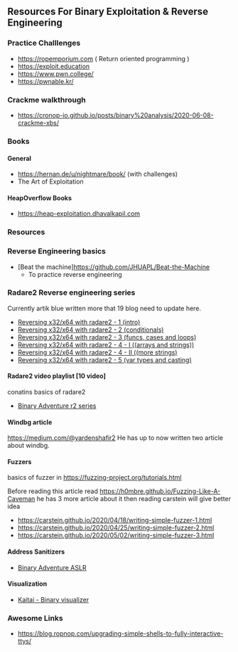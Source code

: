 ## Resources For Binary Exploitation & Reverse Engineering

### Practice Challlenges
- https://ropemporium.com ( Return oriented programming )
- https://exploit.education
- https://www.pwn.college/
- https://pwnable.kr/

### Crackme walkthrough
- https://cronop-io.github.io/posts/binary%20analysis/2020-06-08-crackme-xbs/

### Books
#### General
- https://hernan.de/u/nightmare/book/ (with challenges)
- The Art of Exploitation
#### HeapOverflow Books
- https://heap-exploitation.dhavalkapil.com

### Resources

### Reverse Engineering basics
- [Beat the machine]https://github.com/JHUAPL/Beat-the-Machine
  * To practice reverse engineering

### Radare2 Reverse engineering series

Currently artik blue written more that 19 blog need to update here.

- [Reversing x32/x64 with radare2 - 1 (intro) ](https://artik.blue/reversing-radare2-1)
- [Reversing x32/x64 with radare2 - 2 (conditionals) ](https://artik.blue/reversing-radare2-2)
- [Reversing x32/x64 with radare2 - 3 (funcs, cases and loops)](https://artik.blue/reversing-radare-3)
- [Reversing x32/x64 with radare2 - 4 - I ((arrays and strings))](https://artik.blue/reversing-radare-4)
- [Reversing x32/x64 with radare2 - 4 - II ((more strings)](https://artik.blue/reversing-radare-4-ii)
- [Reversing x32/x64 with radare2 - 5 (var types and casting)](https://artik.blue/reversing-radare-5)

#### Radare2 video playlist [10 video]
conatins basics of radare2
- [Binary Adventure r2 series](https://www.youtube.com/playlist?list=PLg_QXA4bGHpvsW-qeoi3_yhiZg8zBzNwQ)

#### Windbg article
https://medium.com/@yardenshafir2
He has up to now written two article about windbg.

#### Fuzzers

basics of fuzzer in https://fuzzing-project.org/tutorials.html

Before reading this article read
https://h0mbre.github.io/Fuzzing-Like-A-Caveman
he has 3 more article about it then reading carstein will give better idea

- https://carstein.github.io/2020/04/18/writing-simple-fuzzer-1.html
- https://carstein.github.io/2020/04/25/writing-simple-fuzzer-2.html
- https://carstein.github.io/2020/05/02/writing-simple-fuzzer-3.html

#### Address Sanitizers
- [Binary Adventure ASLR](https://www.youtube.com/playlist?list=PLg_QXA4bGHps1UvqHLn8bXOuKkeCLe1SD)

#### Visualization
- [Kaitai - Binary visualizer](http://kaitai.io)

### Awesome Links
- https://blog.ropnop.com/upgrading-simple-shells-to-fully-interactive-ttys/
